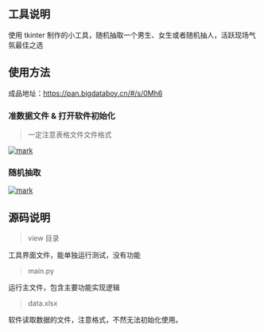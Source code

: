 ## 工具说明
 使用 tkinter 制作的小工具，随机抽取一个男生、女生或者随机抽人，活跃现场气氛最佳之选

## 使用方法
成品地址：https://pan.bigdataboy.cn/#/s/0Mh6

### 准数据文件 & 打开软件初始化
> 一定注意表格文件文件格式

[![mark](https://bigdataboy-cn.oss-cn-shanghai.aliyuncs.com/bigdataboy/20201104/172753604.png)]()


### 随机抽取

[![mark](https://bigdataboy-cn.oss-cn-shanghai.aliyuncs.com/bigdataboy/20201104/173139726.gif)]()


## 源码说明
> view 目录

工具界面文件，能单独运行测试，没有功能

> main.py

运行主文件，包含主要功能实现逻辑

> data.xlsx

软件读取数据的文件，注意格式，不然无法初始化使用。



